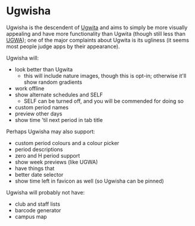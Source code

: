 # Ugwisha

Ugwisha is the descendent of [Ugwita](https://orbiit.github.io/gunn-web-app/lite/) and aims to simply be more visually appealing and have more functionality than Ugwita (though still less than [UGWA](https://orbiit.github.io/gunn-web-app/)); one of the major complaints about Ugwita is its ugliness (it seems most people judge apps by their appearance).

Ugwisha will:

- look better than Ugwita
  - this will include nature images, though this is opt-in; otherwise it'll show random gradients
- work offline
- show alternate schedules and SELF
  - SELF can be turned off, and you will be commended for doing so
- custom period names
- preview other days
- show time 'til next period in tab title

Perhaps Ugwisha may also support:

- custom period colours and a colour picker
- period descriptions
- zero and H period support
- show week previews (like UGWA)
- have things that
- better date selector
- show time left in favicon as well (so Ugwisha can be pinned)

Ugwisha will probably not have:
- club and staff lists
- barcode generator
- campus map
